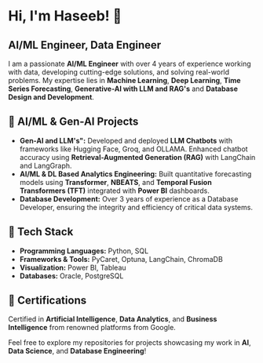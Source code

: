 # Hi, I'm Haseeb! 👋  
## AI/ML Engineer, Data Engineer

I am a passionate **AI/ML Engineer** with over 4 years of experience working with data, developing cutting-edge solutions, and solving real-world problems. My expertise lies in **Machine Learning**, **Deep Learning**, **Time Series Forecasting**, **Generative-AI with LLM and RAG's**  and **Database Design and Development**.  

## 🌟 AI/ML & Gen-AI Projects  
- **Gen-AI and LLM's":** Developed and deployed **LLM Chatbots** with frameworks like Hugging Face, Groq, and OLLAMA. Enhanced chatbot accuracy using **Retrieval-Augmented Generation (RAG)** with LangChain and LangGraph.  
- **AI/ML & DL Based Analytics Engineering:** Built quantitative forecasting models using **Transformer**, **NBEATS**, and **Temporal Fusion Transformers (TFT)** integrated with **Power BI** dashboards.  
- **Database Development:** Over 3 years of experience as a Database Developer, ensuring the integrity and efficiency of critical data systems.  

## 🔧 Tech Stack  
- **Programming Languages:** Python, SQL  
- **Frameworks & Tools:** PyCaret, Optuna, LangChain, ChromaDB  
- **Visualization:** Power BI, Tableau  
- **Databases:** Oracle, PostgreSQL  

## 🚀 Certifications  
Certified in **Artificial Intelligence**, **Data Analytics**, and **Business Intelligence** from renowned platforms from Google.  


Feel free to explore my repositories for projects showcasing my work in **AI**, **Data Science**, and **Database Engineering**!  


<!--
**haseebabidawan/haseebabidawan** is a ✨ _special_ ✨ repository because its `README.md` (this file) appears on your GitHub profile.


